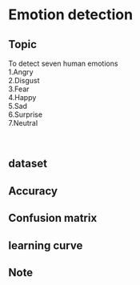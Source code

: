 # Emotion detection
## Topic 
To detect seven human emotions<br/>
1.Angry <br/>
2.Disgust <br/>
3.Fear <br/>
4.Happy <br/>
5.Sad <br/>
6.Surprise <br/>
7.Neutral <br/>

<br/>

## dataset

## Accuracy

## Confusion matrix

## learning curve

## Note
